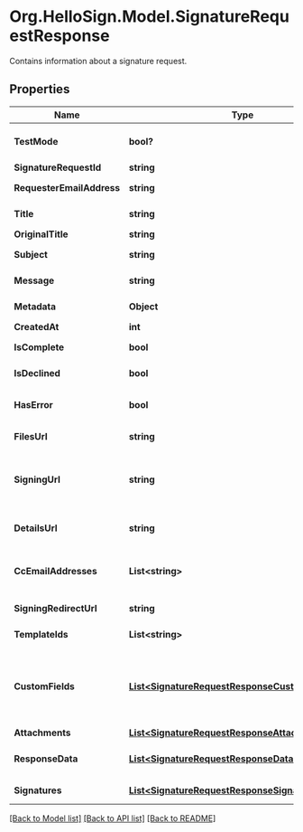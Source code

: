 # Org.HelloSign.Model.SignatureRequestResponse
Contains information about a signature request.

## Properties

Name | Type | Description | Notes
------------ | ------------- | ------------- | -------------
**TestMode** | **bool?** |  Whether this is a test signature request. Test requests have no legal value. Defaults to `false`.  | [optional] [default to false]
**SignatureRequestId** | **string** |  The id of the SignatureRequest.  | [optional] 
**RequesterEmailAddress** | **string** |  The email address of the initiator of the SignatureRequest.  | [optional] 
**Title** | **string** |  The title the specified Account uses for the SignatureRequest.  | [optional] 
**OriginalTitle** | **string** |  Default Label for account.  | [optional] 
**Subject** | **string** |  The subject in the email that was initially sent to the signers.  | [optional] 
**Message** | **string** |  The custom message in the email that was initially sent to the signers.  | [optional] 
**Metadata** | **Object** |  The metadata attached to the signature request.  | [optional] 
**CreatedAt** | **int** |  Time the signature request was created.  | [optional] 
**IsComplete** | **bool** |  Whether or not the SignatureRequest has been fully executed by all signers.  | [optional] 
**IsDeclined** | **bool** |  Whether or not the SignatureRequest has been declined by a signer.  | [optional] 
**HasError** | **bool** |  Whether or not an error occurred (either during the creation of the SignatureRequest or during one of the signings).  | [optional] 
**FilesUrl** | **string** |  The URL where a copy of the request&#39;s documents can be downloaded.  | [optional] 
**SigningUrl** | **string** |  The URL where a signer, after authenticating, can sign the documents. This should only be used by users with existing HelloSign accounts as they will be required to log in before signing.  | [optional] 
**DetailsUrl** | **string** |  The URL where the requester and the signers can view the current status of the SignatureRequest.  | [optional] 
**CcEmailAddresses** | **List&lt;string&gt;** |  A list of email addresses that were CCed on the SignatureRequest. They will receive a copy of the final PDF once all the signers have signed.  | [optional] 
**SigningRedirectUrl** | **string** |  The URL you want the signer redirected to after they successfully sign.  | [optional] 
**TemplateIds** | **List&lt;string&gt;** |  Templates IDs used in this SignatureRequest (if any).  | [optional] 
**CustomFields** | [**List&lt;SignatureRequestResponseCustomFieldBase&gt;**](SignatureRequestResponseCustomFieldBase.md) |  An array of Custom Field objects containing the name and type of each custom field.<br><br>* Text Field uses `SignatureRequestResponseCustomFieldText`<br>* Checkbox Field uses `SignatureRequestResponseCustomFieldCheckbox`  | [optional] 
**Attachments** | [**List&lt;SignatureRequestResponseAttachment&gt;**](SignatureRequestResponseAttachment.md) |  Signer attachments.  | [optional] 
**ResponseData** | [**List&lt;SignatureRequestResponseData&gt;**](SignatureRequestResponseData.md) |  An array of form field objects containing the name, value, and type of each textbox or checkmark field filled in by the signers.  | [optional] 
**Signatures** | [**List&lt;SignatureRequestResponseSignatures&gt;**](SignatureRequestResponseSignatures.md) |  An array of signature objects, 1 for each signer.  | [optional] 

[[Back to Model list]](../README.md#documentation-for-models) [[Back to API list]](../README.md#documentation-for-api-endpoints) [[Back to README]](../README.md)

